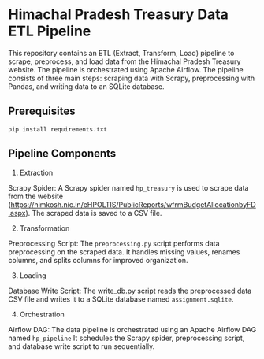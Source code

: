 Himachal Pradesh Treasury Data ETL Pipeline
===========================================

This repository contains an ETL (Extract, Transform, Load) pipeline to scrape, preprocess, and load data from the Himachal Pradesh Treasury website. The pipeline is orchestrated using Apache Airflow. The pipeline consists of three main steps: scraping data with Scrapy, preprocessing with Pandas, and writing data to an SQLite database.

Prerequisites
-------------

```
pip install requirements.txt
```

Pipeline Components
-------------------

1. Extraction

Scrapy Spider: A Scrapy spider named ```hp_treasury``` is used to scrape data from the website (https://himkosh.nic.in/eHPOLTIS/PublicReports/wfrmBudgetAllocationbyFD.aspx). The scraped data is saved to a CSV file.

2. Transformation

Preprocessing Script: The ```preprocessing.py``` script performs data preprocessing on the scraped data. It handles missing values, renames columns, and splits columns for improved organization.

3. Loading

Database Write Script: The write_db.py script reads the preprocessed data CSV file and writes it to a SQLite database named ```assignment.sqlite```.

4. Orchestration
   
Airflow DAG: The data pipeline is orchestrated using an Apache Airflow DAG named ```hp_pipeline``` It schedules the Scrapy spider, preprocessing script, and database write script to run sequentially.




